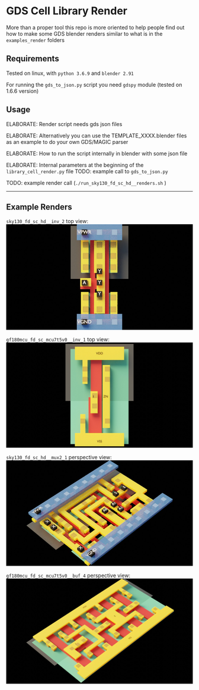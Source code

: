 # GDS Cell Library Render

More than a proper tool this repo is more oriented to help people find out how to make some GDS blender renders similar to what is in the `examples_render` folders


## Requirements
Tested on linux, with `python 3.6.9` and `blender 2.91`

For running the `gds_to_json.py` script you need `gdspy` module (tested on 1.6.6 version)

## Usage

ELABORATE: Render script needs gds json files

ELABORATE: Alternatively you can use the TEMPLATE_XXXX.blender files as an example to do your own GDS/MAGIC parser

ELABORATE: How to run the script internally in blender with some json file

ELABORATE: Internal parameters at the beginning of the `library_cell_render.py` file
TODO: example call to `gds_to_json.py`

TODO: example render call (`./run_sky130_fd_sc_hd__renders.sh` )


---

## Example Renders

`sky130_fd_sc_hd__inv_2` top view:
![sky130_fd_sc_hd__inv_2 cell render. top view](example_renders/sky130_fd_sc_hd-latest/sky130_fd_sc_hd__inv_2_TOP.jpg)

`gf180mcu_fd_sc_mcu7t5v0__inv_1` top view:
![gf180mcu_fd_sc_mcu7t5v0__inv_1 cell render. top view](example_renders/gf180mcu_fd_sc_mcu7t5v0-latest/gf180mcu_fd_sc_mcu7t5v0__inv_1_TOP.jpg)


`sky130_fd_sc_hd__mux2_1` perspective view:
![sky130_fd_sc_hd__mux2_1 cell render. perspective view](example_renders/sky130_fd_sc_hd-latest/sky130_fd_sc_hd__mux2_1_PERSPECTIVE.jpg)


`gf180mcu_fd_sc_mcu7t5v0__buf_4` perspective view:
![gf180mcu_fd_sc_mcu7t5v0__buf_4 cell render. perspective view](example_renders/gf180mcu_fd_sc_mcu7t5v0-latest/gf180mcu_fd_sc_mcu7t5v0__buf_4_PERSPECTIVE.jpg)


